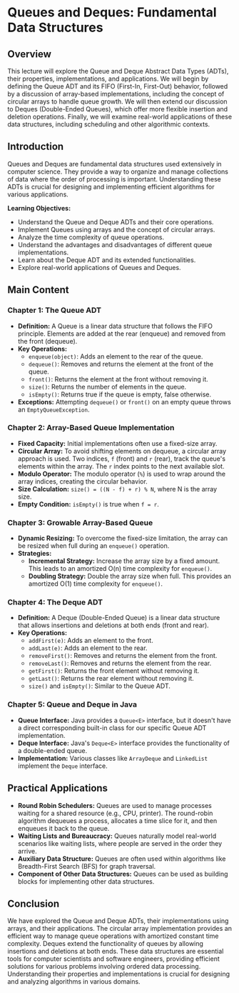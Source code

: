# Queues and Deques: Fundamental Data Structures

## Overview

This lecture will explore the Queue and Deque Abstract Data Types (ADTs), their properties, implementations, and applications. We will begin by defining the Queue ADT and its FIFO (First-In, First-Out) behavior, followed by a discussion of array-based implementations, including the concept of circular arrays to handle queue growth. We will then extend our discussion to Deques (Double-Ended Queues), which offer more flexible insertion and deletion operations.  Finally, we will examine real-world applications of these data structures, including scheduling and other algorithmic contexts.

## Introduction

Queues and Deques are fundamental data structures used extensively in computer science. They provide a way to organize and manage collections of data where the order of processing is important.  Understanding these ADTs is crucial for designing and implementing efficient algorithms for various applications.

**Learning Objectives:**

* Understand the Queue and Deque ADTs and their core operations.
* Implement Queues using arrays and the concept of circular arrays.
* Analyze the time complexity of queue operations.
* Understand the advantages and disadvantages of different queue implementations.
* Learn about the Deque ADT and its extended functionalities.
* Explore real-world applications of Queues and Deques.


## Main Content

### Chapter 1: The Queue ADT

* **Definition:** A Queue is a linear data structure that follows the FIFO principle.  Elements are added at the rear (enqueue) and removed from the front (dequeue).
* **Key Operations:**
    * `enqueue(object)`: Adds an element to the rear of the queue.
    * `dequeue()`: Removes and returns the element at the front of the queue.
    * `front()`: Returns the element at the front without removing it.
    * `size()`: Returns the number of elements in the queue.
    * `isEmpty()`: Returns true if the queue is empty, false otherwise.
* **Exceptions:** Attempting `dequeue()` or `front()` on an empty queue throws an `EmptyQueueException`.

### Chapter 2: Array-Based Queue Implementation

* **Fixed Capacity:**  Initial implementations often use a fixed-size array.
* **Circular Array:** To avoid shifting elements on dequeue, a circular array approach is used. Two indices, `f` (front) and `r` (rear), track the queue's elements within the array. The `r` index points to the next available slot.
* **Modulo Operator:**  The modulo operator (`%`) is used to wrap around the array indices, creating the circular behavior.
* **Size Calculation:** `size() = ((N - f) + r) % N`, where N is the array size.
* **Empty Condition:** `isEmpty()` is true when `f = r`.

### Chapter 3: Growable Array-Based Queue

* **Dynamic Resizing:** To overcome the fixed-size limitation, the array can be resized when full during an `enqueue()` operation.
* **Strategies:**
    * **Incremental Strategy:** Increase the array size by a fixed amount. This leads to an amortized O(n) time complexity for `enqueue()`.
    * **Doubling Strategy:** Double the array size when full. This provides an amortized O(1) time complexity for `enqueue()`.

### Chapter 4: The Deque ADT

* **Definition:** A Deque (Double-Ended Queue) is a linear data structure that allows insertions and deletions at both ends (front and rear).
* **Key Operations:**
    * `addFirst(e)`: Adds an element to the front.
    * `addLast(e)`: Adds an element to the rear.
    * `removeFirst()`: Removes and returns the element from the front.
    * `removeLast()`: Removes and returns the element from the rear.
    * `getFirst()`: Returns the front element without removing it.
    * `getLast()`: Returns the rear element without removing it.
    * `size()` and `isEmpty()`: Similar to the Queue ADT.

### Chapter 5: Queue and Deque in Java

* **Queue Interface:** Java provides a `Queue<E>` interface, but it doesn't have a direct corresponding built-in class for our specific Queue ADT implementation.
* **Deque Interface:**  Java's `Deque<E>` interface provides the functionality of a double-ended queue.
* **Implementation:**  Various classes like `ArrayDeque` and `LinkedList` implement the `Deque` interface.


## Practical Applications

* **Round Robin Schedulers:** Queues are used to manage processes waiting for a shared resource (e.g., CPU, printer).  The round-robin algorithm dequeues a process, allocates a time slice for it, and then enqueues it back to the queue.
* **Waiting Lists and Bureaucracy:** Queues naturally model real-world scenarios like waiting lists, where people are served in the order they arrive.
* **Auxiliary Data Structure:** Queues are often used within algorithms like Breadth-First Search (BFS) for graph traversal.
* **Component of Other Data Structures:** Queues can be used as building blocks for implementing other data structures.


## Conclusion

We have explored the Queue and Deque ADTs, their implementations using arrays, and their applications.  The circular array implementation provides an efficient way to manage queue operations with amortized constant time complexity. Deques extend the functionality of queues by allowing insertions and deletions at both ends.  These data structures are essential tools for computer scientists and software engineers, providing efficient solutions for various problems involving ordered data processing.  Understanding their properties and implementations is crucial for designing and analyzing algorithms in various domains.
